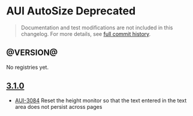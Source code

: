 # AUI AutoSize Deprecated

> Documentation and test modifications are not included in this changelog. For more details, see [full commit history](https://github.com/liferay/alloy-ui/commits/master-deprecated/src/aui-autosize-deprecated).

## @VERSION@

No registries yet.

## [3.1.0](https://github.com/liferay/alloy-ui/releases/tag/3.1.0)

 * [AUI-3084](https://issues.liferay.com/browse/AUI-3084) Reset the height monitor so that the text entered in the text area does not persist across pages